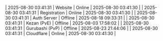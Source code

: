 | 2025-08-30 03:41:31 | Website | Online | 2025-08-30 03:41:30 |
| 2025-08-30 03:41:31 | Registration | Online | 2025-08-30 03:41:30 |
| 2025-08-30 03:41:31 | Auth Server | Offline | 2025-08-18 09:33:31 |
| 2025-08-30 03:41:31 | Kezan (PvE) | Offline | 2025-08-03 17:58:02 |
| 2025-08-30 03:41:31 | Gurubashi (PvP) | Offline | 2025-08-23 21:44:06 |
| 2025-08-30 03:41:31 | Cloudflare | Online | 2025-08-30 03:41:30 |
